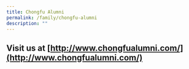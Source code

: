 ```yaml
---
title: Chongfu Alumni
permalink: /family/chongfu-alumni
description: ""
---
```

## Visit us at [http://www.chongfualumni.com/](http://www.chongfualumni.com/)
